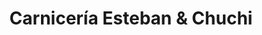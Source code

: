 ---
title: "Carnicería Esteban & Chuchi"
url: /cervera-de-pisuerga/carniceria-esteban-und-chuchi/
shop: carnicero
---